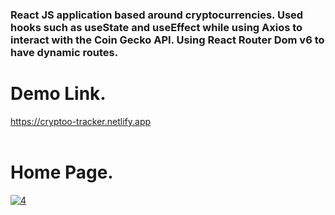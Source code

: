 <h3>React JS application based around cryptocurrencies. Used hooks such as useState and useEffect while using Axios to interact with the Coin Gecko API. Using React Router Dom v6 to have dynamic routes.</h3>


<h1>Demo Link.</h1>

<a href="https://cryptoo-tracker.netlify.app/"  target="_blank">https://cryptoo-tracker.netlify.app</a><br /><br />

<h1>Home Page.</h1>

<a href="https://ibb.co/5MzXm3L"><img src="https://i.ibb.co/dW3sFvD/4.png" alt="4" border="0"></a>
